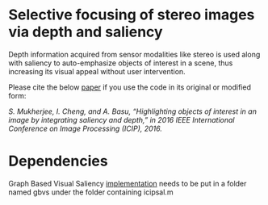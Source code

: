 # Selective focusing of stereo images via depth and saliency

Depth information acquired from sensor modalities like stereo is used along with saliency to auto-emphasize objects of interest in a scene, thus increasing its visual appeal without user intervention.

Please cite the below [paper](https://doi.org/10.1109/ICIP.2016.7532308) if you use the code in its original or modified form:

*S. Mukherjee, I. Cheng, and A. Basu, “Highlighting objects of interest in an image by integrating saliency and depth,” in 2016 IEEE International Conference on Image Processing (ICIP), 2016.*

# Dependencies

Graph Based Visual Saliency [implementation](https://github.com/sergeyk/vislab/tree/master/matlab/gbvs) needs to be put in a folder named gbvs under the folder containing icipsal.m
